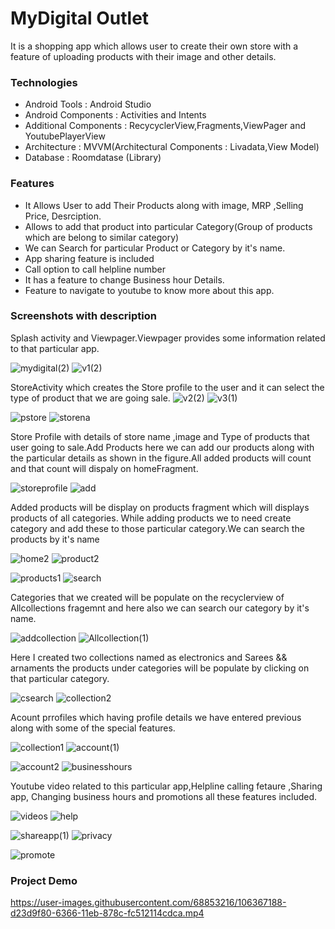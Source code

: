 # MyDigital Outlet

It is a shopping app which allows user to create their own store with a feature of uploading products with their image and other details.

### Technologies 
  *  Android Tools         : Android Studio
  *  Android Components    : Activities and Intents
  *  Additional Components : RecycyclerView,Fragments,ViewPager and YoutubePlayerView
  *  Architecture          : MVVM(Architectural Components : Livadata,View Model)
  * Database : Roomdatase (Library)
 
 ### Features
  * It Allows User to add Their Products along with image, MRP ,Selling Price, Desrciption.
  * Allows to add that product into particular Category(Group of products which are belong to similar category)
  * We can Search for particular Product or Category by it's name.
  * App sharing feature is included
  * Call option to call helpline number
  * It has a feature to change Business hour Details.
  * Feature to navigate to youtube to know more about this app.
 ### Screenshots with description
Splash activity and Viewpager.Viewpager provides some information related to that particular app.
 
 

![mydigital(2)](https://user-images.githubusercontent.com/68853216/106366164-111c2700-6360-11eb-8caf-63cbd736f256.png)
![v1(2)](https://user-images.githubusercontent.com/68853216/106366180-24c78d80-6360-11eb-8fc2-1a95836977f1.png)

StoreActivity which creates the Store profile to the user and it can select the type of product that we are going sale.
![v2(2)](https://user-images.githubusercontent.com/68853216/106366194-3ad54e00-6360-11eb-9b3e-cf819ce7a7a0.png)
![v3(1)](https://user-images.githubusercontent.com/68853216/106366212-57718600-6360-11eb-9b4d-7481f9390f1c.png)

![pstore](https://user-images.githubusercontent.com/68853216/106365242-34dc6e80-635a-11eb-9b3e-beb85bdc379e.png)
![storena](https://user-images.githubusercontent.com/68853216/106365294-a2889a80-635a-11eb-9c4d-48c329dd4db5.png)

Store Profile with details of store name ,image and Type of products that user going to sale.Add Products here we can add our products along with the particular details as shown in the figure.All added products will count and that count will dispaly on homeFragment.

![storeprofile](https://user-images.githubusercontent.com/68853216/106365338-ea0f2680-635a-11eb-98b5-1283f2f2c411.png)
![add](https://user-images.githubusercontent.com/68853216/106365616-c056ff00-635c-11eb-8609-14091411524f.png)


Added products will be display on products fragment which will displays products of all categories. While adding products we to need create category and  add these to those particular category.We can search the products by it's name

![home2](https://user-images.githubusercontent.com/68853216/106365678-0ad87b80-635d-11eb-8a0c-9613a68bdaa3.png)
![product2](https://user-images.githubusercontent.com/68853216/106365709-4bd09000-635d-11eb-8c3d-3c8bfdbdfa58.png)

![products1](https://user-images.githubusercontent.com/68853216/106365735-7d495b80-635d-11eb-86df-ac83168a12c0.png)
![search](https://user-images.githubusercontent.com/68853216/106365808-fc3e9400-635d-11eb-988b-2e0f796ea1e9.png)

Categories that we created will be populate on the recyclerview of Allcollections fragemnt and here also we can search our category by it's name.


![addcollection](https://user-images.githubusercontent.com/68853216/106365948-cb129380-635e-11eb-902e-8ea22e6c605f.png)
![Allcollection(1)](https://user-images.githubusercontent.com/68853216/106365833-1ed0ad00-635e-11eb-9d3f-119c77ccb330.png)


Here I created two collections named as electronics and Sarees && arnaments the products under categories will be populate by clicking on that particular category.

![csearch](https://user-images.githubusercontent.com/68853216/106365862-50e20f00-635e-11eb-8932-7631cfae1c15.png)
![collection2](https://user-images.githubusercontent.com/68853216/106365884-6a835680-635e-11eb-9d7f-9be91a2a073f.png)


Acount prrofiles which having profile details we have entered previous along with some of the special features.


![collection1](https://user-images.githubusercontent.com/68853216/106365902-82f37100-635e-11eb-9fe6-3d106f4a4c5e.png)
![account(1)](https://user-images.githubusercontent.com/68853216/106365911-9acaf500-635e-11eb-8fcf-60052aad395e.png)

![account2](https://user-images.githubusercontent.com/68853216/106365924-ac140180-635e-11eb-8f93-899945c1a419.png)
![businesshours](https://user-images.githubusercontent.com/68853216/106365979-06ad5d80-635f-11eb-8b6a-f67892d9a063.png)


Youtube video related to this particular app,Helpline calling fetaure ,Sharing app, Changing business hours and promotions all these features included.

![videos](https://user-images.githubusercontent.com/68853216/106366015-2e9cc100-635f-11eb-8bb0-3f2d937418ee.png)
![help](https://user-images.githubusercontent.com/68853216/106366055-6a378b00-635f-11eb-9d6f-5130b33dea30.png)


![shareapp(1)](https://user-images.githubusercontent.com/68853216/106366069-863b2c80-635f-11eb-96d1-6ebea43413fb.png)
![privacy](https://user-images.githubusercontent.com/68853216/106366107-b08cea00-635f-11eb-907c-6f278d25138f.png)

![promote](https://user-images.githubusercontent.com/68853216/106366988-6c9ce380-6365-11eb-8270-8612de486b86.png)


### Project Demo

https://user-images.githubusercontent.com/68853216/106367188-d23d9f80-6366-11eb-878c-fc512114cdca.mp4






   
 


